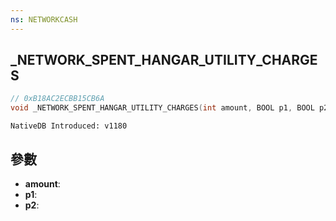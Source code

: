 ```yaml
---
ns: NETWORKCASH
---
```

## _NETWORK_SPENT_HANGAR_UTILITY_CHARGES

```c
// 0xB18AC2ECBB15CB6A
void _NETWORK_SPENT_HANGAR_UTILITY_CHARGES(int amount, BOOL p1, BOOL p2);
```

```
NativeDB Introduced: v1180
```

## 參數
* **amount**:
* **p1**:
* **p2**:
